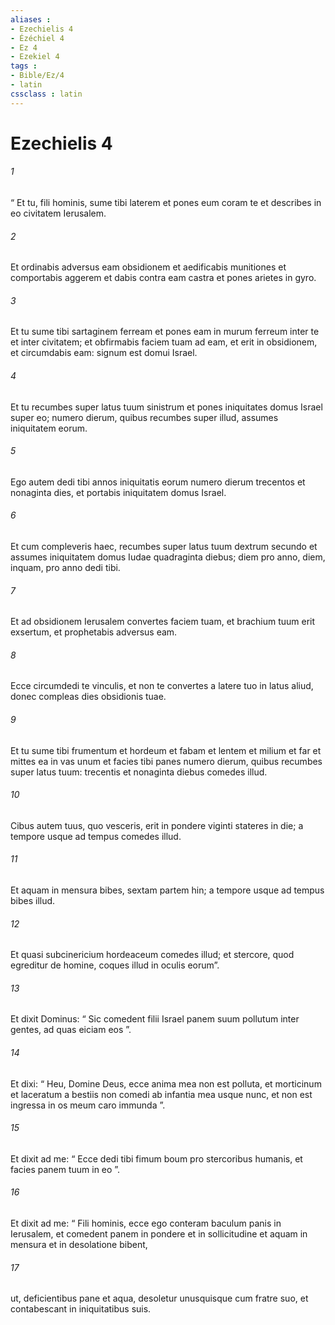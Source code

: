 ```yaml
---
aliases : 
- Ezechielis 4
- Ézéchiel 4
- Ez 4
- Ezekiel 4
tags : 
- Bible/Ez/4
- latin
cssclass : latin
---
```


# Ezechielis 4

###### 1
“ Et tu, fili hominis, sume tibi laterem et pones eum coram te et describes in eo civitatem Ierusalem. 
###### 2
Et ordinabis adversus eam obsidionem et aedificabis munitiones et comportabis aggerem et dabis contra eam castra et pones arietes in gyro. 
###### 3
Et tu sume tibi sartaginem ferream et pones eam in murum ferreum inter te et inter civitatem; et obfirmabis faciem tuam ad eam, et erit in obsidionem, et circumdabis eam: signum est domui Israel.
###### 4
Et tu recumbes super latus tuum sinistrum et pones iniquitates domus Israel super eo; numero dierum, quibus recumbes super illud, assumes iniquitatem eorum. 
###### 5
Ego autem dedi tibi annos iniquitatis eorum numero dierum trecentos et nonaginta dies, et portabis iniquitatem domus Israel. 
###### 6
Et cum compleveris haec, recumbes super latus tuum dextrum secundo et assumes iniquitatem domus Iudae quadraginta diebus; diem pro anno, diem, inquam, pro anno dedi tibi. 
###### 7
Et ad obsidionem Ierusalem convertes faciem tuam, et brachium tuum erit exsertum, et prophetabis adversus eam. 
###### 8
Ecce circumdedi te vinculis, et non te convertes a latere tuo in latus aliud, donec compleas dies obsidionis tuae.
###### 9
Et tu sume tibi frumentum et hordeum et fabam et lentem et milium et far et mittes ea in vas unum et facies tibi panes numero dierum, quibus recumbes super latus tuum: trecentis et nonaginta diebus comedes illud. 
###### 10
Cibus autem tuus, quo vesceris, erit in pondere viginti stateres in die; a tempore usque ad tempus comedes illud. 
###### 11
Et aquam in mensura bibes, sextam partem hin; a tempore usque ad tempus bibes illud. 
###### 12
Et quasi subcinericium hordeaceum comedes illud; et stercore, quod egreditur de homine, coques illud in oculis eorum”. 
###### 13
Et dixit Dominus: “ Sic comedent filii Israel panem suum pollutum inter gentes, ad quas eiciam eos ”. 
###### 14
Et dixi: “ Heu, Domine Deus, ecce anima mea non est polluta, et morticinum et laceratum a bestiis non comedi ab infantia mea usque nunc, et non est ingressa in os meum caro immunda ”. 
###### 15
Et dixit ad me: “ Ecce dedi tibi fimum boum pro stercoribus humanis, et facies panem tuum in eo ”. 
###### 16
Et dixit ad me: “ Fili hominis, ecce ego conteram baculum panis in Ierusalem, et comedent panem in pondere et in sollicitudine et aquam in mensura et in desolatione bibent, 
###### 17
ut, deficientibus pane et aqua, desoletur unusquisque cum fratre suo, et contabescant in iniquitatibus suis.
